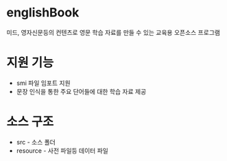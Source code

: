 # englishBook
미드, 영자신문등의 컨텐츠로 영문 학습 자료를 만들 수 있는 교육용 오픈소스 프로그램

# 지원 기능
* smi 파일 임포트 지원
* 문장 인식을 통한 주요 단어들에 대한 학습 자료 제공

# 소스 구조
* src - 소스 폴더
* resource - 사전 파일등 데이터 파일
